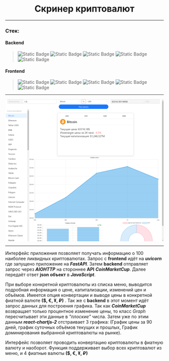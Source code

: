 <h1 align="center">Cкринер криптовалют</h1>

***

### Стек:
#### Backend

>![Static Badge](https://img.shields.io/badge/build-v3.11-brightgreen?style=flat-square&logo=python&label=python&labelColor=yellow&color=aqua)
>![Static Badge](https://img.shields.io/badge/build-v0.110.1-brightgreen?style=flat-square&logo=FastAPI&logoColor=black&label=FastAPI&labelColor=teal&color=aqua)
>![Static Badge](https://img.shields.io/badge/build-v2.6.4-brightgreen?style=flat-square&logo=Pydantic&logoColor=white&label=Pydantic&labelColor=deeppink&color=aqua)
>![Static Badge](https://img.shields.io/badge/build-v3.9-brightgreen?style=flat-square&logo=AIOHTTP&logoColor=fuchsia&label=AIOHTTP&labelColor=deepskyblue&color=aqua)
>![Static Badge](https://img.shields.io/badge/build-API_v2-brightgreen?style=flat-square&logo=CoinMarketCap&logoColor=black&label=CoinMarketCap&labelColor=azure&color=aqua)

#### Frontend

>![Static Badge](https://img.shields.io/badge/build-v5.2-brightgreen?style=flat-square&logo=Vite&label=Vite&labelColor=palegreen&color=aqua)
>![Static Badge](https://img.shields.io/badge/build-v18.2-brightgreen?style=flat-square&logo=react&label=React&labelColor=palevioletred&color=aqua)
>![Static Badge](https://img.shields.io/badge/build-v5.16-brightgreen?style=flat-square&logo=antdesign&logoColor=orange&label=AntDesign&labelColor=slateblue&color=aqua)
>![Static Badge](https://img.shields.io/badge/build-v1.6-brightgreen?style=flat-square&logo=Axios&logoColor=darkorchid&label=Axios&labelColor=powderblue&color=aqua)
>![Static Badge](https://img.shields.io/badge/build-v5.2-brightgreen?style=flat-square&logo=chartdotjs&logoColor=white&label=react-chartjs-2&labelColor=black&color=aqua)

***

<img align="center" src="browser_GEAtKDNGAz.gif" alt="Демонстрация работы приложения">

***

Интерфейс приложения позволяет получать информацию о 100 наиболее ликвидных криптовалютах. Запрос с **frontend** идёт на 
___uvicorn___ где запущено приложение на ___FastAPI___. Затем **backend** отправляет запрос через ___AIOHTTP___ на
стороннее **API** ___CoinMarketCup___. Далее передаёт ответ **json объект** в ___JavaScript___.

При выборе конкретной криптовалюты из списка меню, выводится подробная информация о цене, капитализации, изменений цен
и объёмов. Имеется опция конвертации и выводе цены в конкретной фиатной валюте **($, €, ¥, ₽)** . Так же с **backend** 
в этот момент идёт запрос данных для построения графика. Так как ___CoinMarketCup___ возвращает только процентное 
изменение цены, то класс _Graph_ пересчитывает эти данные в _"плоские"_ числа. Затем уже по этим данным 
___react-chartjs-2___ отстраивает 3 графика: (График цены за 90 дней, график суточных объёмов текущих и прошлых,
График доминирования выбранной криптовалюты на рынке).

Интерфейс позволяет проводить конвертацию криптовалюты в фиатную валюту и наоборот. Функция поддерживает выбор всех 
криптовалют из меню, и 4 фиатные валюты **($, €, ¥, ₽)**


